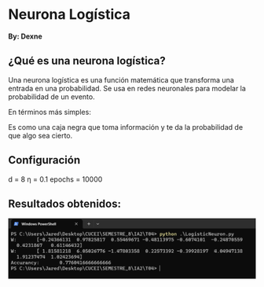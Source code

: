 # Neurona Logística

**By: Dexne**

## ¿Qué es una neurona logística?

Una neurona logística es una función matemática que transforma una entrada en una probabilidad. Se usa en redes neuronales para modelar la probabilidad de un evento.

En términos más simples:

Es como una caja negra que toma información y te da la probabilidad de que algo sea cierto.

## Configuración

d = 8
η = 0.1
epochs = 10000

## Resultados obtenidos:

![Accurancy](https://github.com/Dexne/Artificial_Intelligent_II/blob/main/T04/Accurancy.png)

